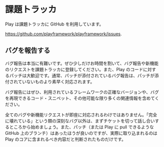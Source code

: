 <!-- translated -->
<!--
# Issues tracker
-->
# 課題トラッカ

<!--
We use GitHub as our issue tracker, at:
-->
Play は課題トラッカに GitHub を利用しています。

<https://github.com/playframework/playframework/issues>.

<!--
## Reporting bugs
-->
## バグを報告する

<!--
Bug reports are incredibly helpful, so take time to report bugs and request features in our ticket tracker. We’re always grateful for patches to Play’s code. Indeed, bug reports with attached patches will get fixed far quickly than those without any.
-->
バグ報告は本当に有難いです。ぜひ少しだけお時間を割いて、バグ報告や新機能のリクエストを課題トラッカに登録してください。また、Play のコードに対するパッチは大歓迎です。通常、パッチが添付されているバグ報告は、パッチが添付されていないものより素早く対応されます。

<!--
Please include as much relevant information as possible including the exact framework version you’re using and a code snippet that reproduces the problem.
-->
バグ報告にはぜひ、利用されているフレームワークの正確なバージョンや、バグを再現できるコード・スニペット、その他可能な限り多くの関連情報を含めてください。

<!--
Don’t have too many expectations. Unless the bug is really a serious ‘everything is broken’ thing, you’re creating a ticket to start a discussion. Having a patch (or a branch on Github we can pull from) is better, but then again we’ll only pull high-quality branches that make sense to be in the core of Play.
-->
全てのバグや新機能リクエストが即座に対応されるわけではありません。「完全に壊れている」という類の深刻なバグ以外は、まずチケットを切って話し合いするところから始めましょう。また、パッチ（または Play に pull できるような GitHub 上のブランチ）はあったほうが良いのですが、実際に取り込まれるのは Play のコアに含まれるべき内容だと判断されたものだけです。
